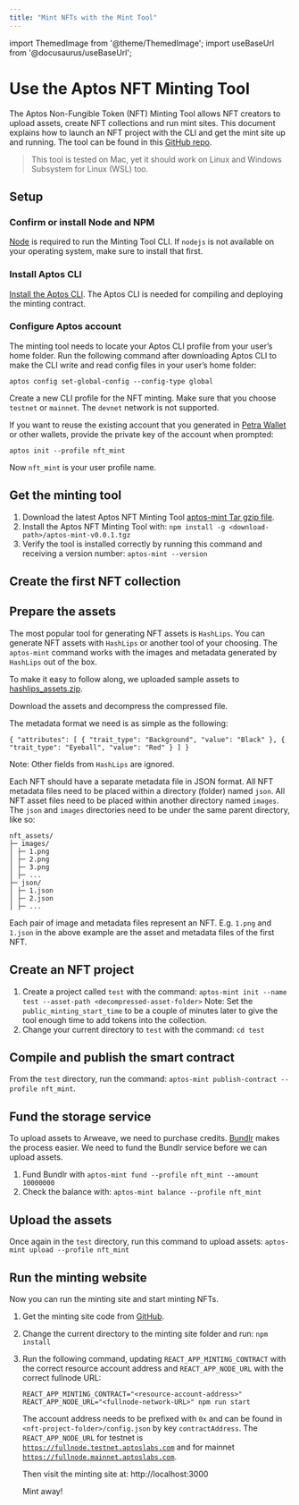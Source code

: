 ```yaml
---
title: "Mint NFTs with the Mint Tool"
---
```


import ThemedImage from '@theme/ThemedImage';
import useBaseUrl from '@docusaurus/useBaseUrl';

# Use the Aptos NFT Minting Tool

The Aptos Non-Fungible Token (NFT) Minting Tool allows NFT creators to upload assets, create NFT collections and run mint sites. This document explains how to launch an NFT project with the CLI and get the mint site up and running. The tool can be found in this [GitHub repo](https://github.com/aptos-labs/token).

> This tool is tested on Mac, yet it should work on Linux and Windows Subsystem for Linux (WSL) too.

## Setup

### Confirm or install Node and NPM

[Node](https://nodejs.org/en/download/) is required to run the Minting Tool CLI. If `nodejs` is not available on your operating system, make sure to install that first.

### Install Aptos CLI

[Install the Aptos CLI](../../tools/aptos-cli/install-cli/index.md). The Aptos CLI is needed for compiling and deploying the minting contract.

### Configure Aptos account

The minting tool needs to locate your Aptos CLI profile from your user’s home folder. Run the following command after downloading Aptos CLI to make the CLI write and read config files in your user’s home folder:

```shell
aptos config set-global-config --config-type global
```

Create a new CLI profile for the NFT minting. Make sure that you choose `testnet` or `mainnet`. The `devnet` network is not supported.

If you want to reuse the existing account that you generated in [Petra Wallet](https://petra.app/docs/use) or other wallets, provide the private key of the account when prompted:

```shell
aptos init --profile nft_mint
```

Now `nft_mint` is your user profile name.

## Get the minting tool

1. Download the latest Aptos NFT Minting Tool [aptos-mint Tar gzip file](https://github.com/aptos-labs/token/releases/download/aptos-mint-v0.0.1/aptos-mint-v0.0.1.tgz).
2. Install the Aptos NFT Minting Tool with: `npm install -g <download-path>/aptos-mint-v0.0.1.tgz`
3. Verify the tool is installed correctly by running this command and receiving a version number: `aptos-mint --version`

## Create the first NFT collection

## Prepare the assets

The most popular tool for generating NFT assets is `HashLips`. You can generate NFT assets with `HashLips` or another tool of your choosing. The `aptos-mint` command works with the images and metadata generated by `HashLips` out of the box.

To make it easy to follow along, we uploaded sample assets to [hashlips_assets.zip](https://github.com/aptos-labs/token/releases/download/sample-hashlips-assets/hashlips_assets.zip).

Download the assets and decompress the compressed file.

The metadata format we need is as simple as the following:

```shell
{ "attributes": [ { "trait_type": "Background", "value": "Black" }, { "trait_type": "Eyeball", "value": "Red" } ] }
```

Note: Other fields from `HashLips` are ignored.

Each NFT should have a separate metadata file in JSON format. All NFT metadata files need to be placed within a directory (folder) named `json`. All NFT asset files need to be placed within another directory named `images`. The `json` and `images` directories need to be under the same parent directory, like so:

```
nft_assets/
├─ images/
│ ├─ 1.png
│ ├─ 2.png
│ ├─ 3.png
│ ├─ ...
├─ json/
│ ├─ 1.json
│ ├─ 2.json
│ ├─ ...
```

Each pair of image and metadata files represent an NFT. E.g. `1.png` and `1.json` in the above example are the asset and metadata files of the first NFT.

## Create an NFT project

1. Create a project called `test` with the command: `aptos-mint init --name test --asset-path <decompressed-asset-folder>`
Note: Set the `public_minting_start_time` to be a couple of minutes later to give the tool enough time to add tokens into the collection.
2. Change your current directory to `test` with the command: `cd test`

## Compile and publish the smart contract

From the `test` directory, run the command: `aptos-mint publish-contract --profile nft_mint`.

## Fund the storage service

To upload assets to Arweave, we need to purchase credits. [Bundlr](https://bundlr.network/) makes the process easier. We need to fund the Bundlr service before we can upload assets.

1. Fund Bundlr with `aptos-mint fund --profile nft_mint --amount 10000000`
2. Check the balance with: `aptos-mint balance --profile nft_mint`

## Upload the assets

Once again in the `test` directory, run this command to upload assets: `aptos-mint upload --profile nft_mint`

## **Run the minting website**

Now you can run the minting site and start minting NFTs.

1. Get the minting site code from [GitHub](https://github.com/aptos-labs/token/tree/main/minting-tool/minting-site).
2. Change the current directory to the minting site folder and run: `npm install`
3. Run the following command, updating `REACT_APP_MINTING_CONTRACT` with the correct resource account address and `REACT_APP_NODE_URL` with the correct fullnode URL:

   ```shell
   REACT_APP_MINTING_CONTRACT="<resource-account-address>" REACT_APP_NODE_URL="<fullnode-network-URL>" npm run start
   ```

   The account address needs to be prefixed with `0x` and can be found in `<nft-project-folder>/config.json` by key `contractAddress`. The `REACT_APP_NODE_URL` for testnet is [`https://fullnode.testnet.aptoslabs.com`](https://fullnode.testnet.aptoslabs.com/) and for mainnet [`https://fullnode.mainnet.aptoslabs.com`](https://fullnode.testnet.aptoslabs.com/).

   Then visit the minting site at: http://localhost:3000

   Mint away!
